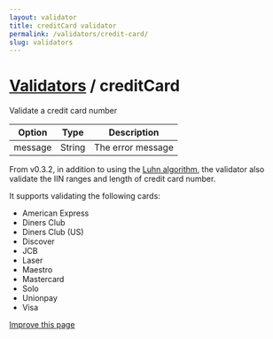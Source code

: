```yaml
---
layout: validator
title: creditCard validator
permalink: /validators/credit-card/
slug: validators
---
```


# <a href="/validators/">Validators</a> / creditCard

Validate a credit card number

Option  | Type   | Description
--------|--------|------------
message | String | The error message

From v0.3.2, in addition to using the [Luhn algorithm](http://en.wikipedia.org/wiki/Luhn), the validator also validate the IIN ranges and length of credit card number.

It supports validating the following cards:

* American Express
* Diners Club
* Diners Club (US)
* Discover
* JCB
* Laser
* Maestro
* Mastercard
* Solo
* Unionpay
* Visa

<a href="https://github.com/nghuuphuoc/bootstrapvalidator/edit/gh-pages/validators/creditCard.md" class="btn btn-info">Improve this page</a>